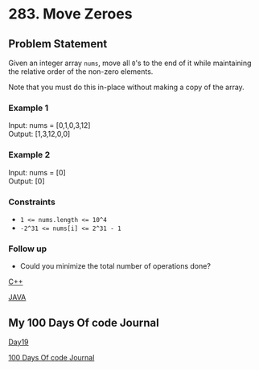 # 283. Move Zeroes

## Problem Statement

Given an integer array `nums`, move all `0`'s to the end of it while maintaining the relative order of the non-zero elements.

Note that you must do this in-place without making a copy of the array.

### Example 1

Input: nums = [0,1,0,3,12]  
Output: [1,3,12,0,0]

### Example 2

Input: nums = [0]  
Output: [0]

### Constraints

- `1 <= nums.length <= 10^4`
- `-2^31 <= nums[i] <= 2^31 - 1`

### Follow up

- Could you minimize the total number of operations done?

[C++](https://github.com/infopkrajput/DSA/blob/main/LeetCode/283.%20Move%20Zeroes/Solution.cpp)

[JAVA]()

## My 100 Days Of code Journal

[Day19](https://splashy-zone-afc.notion.site/Day-19-12049fd54d998087acf5e5f0ffc4fdb2?pvs=4)

[100 Days Of code Journal](https://splashy-zone-afc.notion.site/100-Days-of-Code-Journal-11349fd54d99805f86defe8d1c3b0f78?pvs=4)
